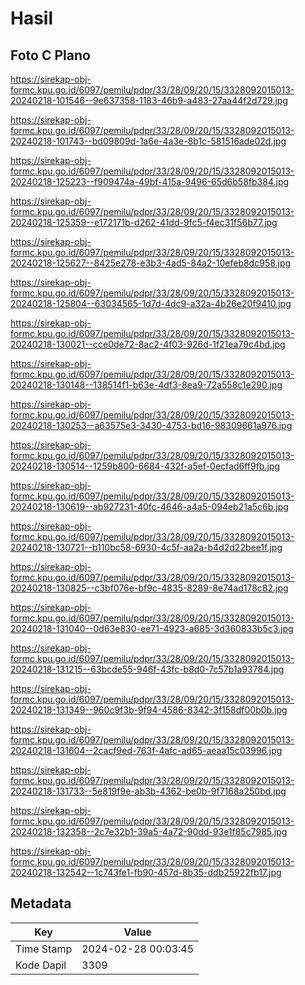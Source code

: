 # Hasil

## Foto C Plano

https://sirekap-obj-formc.kpu.go.id/6097/pemilu/pdpr/33/28/09/20/15/3328092015013-20240218-101546--9e637358-1183-46b9-a483-27aa44f2d729.jpg

https://sirekap-obj-formc.kpu.go.id/6097/pemilu/pdpr/33/28/09/20/15/3328092015013-20240218-101743--bd09809d-1a6e-4a3e-8b1c-581516ade02d.jpg

https://sirekap-obj-formc.kpu.go.id/6097/pemilu/pdpr/33/28/09/20/15/3328092015013-20240218-125223--f909474a-49bf-415a-9496-65d6b58fb384.jpg

https://sirekap-obj-formc.kpu.go.id/6097/pemilu/pdpr/33/28/09/20/15/3328092015013-20240218-125359--e172171b-d262-41dd-9fc5-f4ec31f56b77.jpg

https://sirekap-obj-formc.kpu.go.id/6097/pemilu/pdpr/33/28/09/20/15/3328092015013-20240218-125627--8425e278-e3b3-4ad5-84a2-10efeb8dc958.jpg

https://sirekap-obj-formc.kpu.go.id/6097/pemilu/pdpr/33/28/09/20/15/3328092015013-20240218-125804--63034565-1d7d-4dc9-a32a-4b26e20f9410.jpg

https://sirekap-obj-formc.kpu.go.id/6097/pemilu/pdpr/33/28/09/20/15/3328092015013-20240218-130021--cce0de72-8ac2-4f03-926d-1f21ea79c4bd.jpg

https://sirekap-obj-formc.kpu.go.id/6097/pemilu/pdpr/33/28/09/20/15/3328092015013-20240218-130148--138514f1-b63e-4df3-8ea9-72a558c1e290.jpg

https://sirekap-obj-formc.kpu.go.id/6097/pemilu/pdpr/33/28/09/20/15/3328092015013-20240218-130253--a63575e3-3430-4753-bd16-98309661a976.jpg

https://sirekap-obj-formc.kpu.go.id/6097/pemilu/pdpr/33/28/09/20/15/3328092015013-20240218-130514--1259b800-6684-432f-a5ef-0ecfad6ff9fb.jpg

https://sirekap-obj-formc.kpu.go.id/6097/pemilu/pdpr/33/28/09/20/15/3328092015013-20240218-130619--ab927231-40fc-4646-a4a5-094eb21a5c6b.jpg

https://sirekap-obj-formc.kpu.go.id/6097/pemilu/pdpr/33/28/09/20/15/3328092015013-20240218-130721--b110bc58-6930-4c5f-aa2a-b4d2d22bee1f.jpg

https://sirekap-obj-formc.kpu.go.id/6097/pemilu/pdpr/33/28/09/20/15/3328092015013-20240218-130825--c3bf076e-bf9c-4835-8289-8e74ad178c82.jpg

https://sirekap-obj-formc.kpu.go.id/6097/pemilu/pdpr/33/28/09/20/15/3328092015013-20240218-131040--0d63e830-ee71-4923-a685-3d360833b5c3.jpg

https://sirekap-obj-formc.kpu.go.id/6097/pemilu/pdpr/33/28/09/20/15/3328092015013-20240218-131215--63bcde55-946f-43fc-b8d0-7c57b1a93784.jpg

https://sirekap-obj-formc.kpu.go.id/6097/pemilu/pdpr/33/28/09/20/15/3328092015013-20240218-131349--960c9f3b-9f94-4586-8342-3f158df00b0b.jpg

https://sirekap-obj-formc.kpu.go.id/6097/pemilu/pdpr/33/28/09/20/15/3328092015013-20240218-131604--2cacf9ed-763f-4afc-ad65-aeaa15c03996.jpg

https://sirekap-obj-formc.kpu.go.id/6097/pemilu/pdpr/33/28/09/20/15/3328092015013-20240218-131733--5e819f9e-ab3b-4362-be0b-9f7168a250bd.jpg

https://sirekap-obj-formc.kpu.go.id/6097/pemilu/pdpr/33/28/09/20/15/3328092015013-20240218-132358--2c7e32b1-39a5-4a72-90dd-93e1f85c7985.jpg

https://sirekap-obj-formc.kpu.go.id/6097/pemilu/pdpr/33/28/09/20/15/3328092015013-20240218-132542--1c743fe1-fb90-457d-8b35-ddb25922fb17.jpg


## Metadata

| Key        | Value               |
| ---------- | ------------------- |
| Time Stamp | 2024-02-28 00:03:45 |
| Kode Dapil | 3309                |



